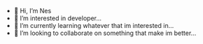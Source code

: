 - 👋 Hi, I’m Nes
- 👀 I’m interested in developer...
- 🌱 I’m currently learning whatever that im interested in...
- 💞️ I’m looking to collaborate on something that make im better...
